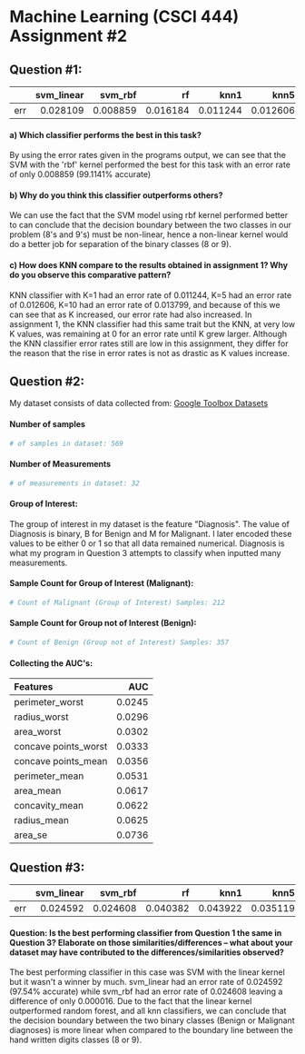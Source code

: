# Machine Learning (CSCI 444)  Assignment \#2  
## Question \#1:  
|     |   svm_linear |   svm_rbf |       rf |     knn1 |     knn5 |    knn10 |
|:----|-------------:|----------:|---------:|---------:|---------:|---------:|
| err |     0.028109 |  0.008859 | 0.016184 | 0.011244 | 0.012606 | 0.013799 |  

#### a) Which classifier performs the best in this task?  
By using the error rates given in the programs output, we can see that the SVM with the 'rbf' kernel performed the best for this task with an error rate of only 0.008859 (99.1141% accurate)
#### b) Why do you think this classifier outperforms others?  
We can use the fact that the SVM model using rbf kernel performed better to can conclude that the decision boundary between the two classes in our problem (8's and 9's) must be non-linear, hence a non-linear kernel would do a better job for separation of the binary classes (8 or 9).
#### c) How does KNN compare to the results obtained in assignment 1? Why do you observe this comparative pattern?  
KNN classifier with K=1 had an error rate of 0.011244, K=5 had an error rate of 0.012606, K=10 had an error rate of 0.013799, and because of this we can see that as K increased, our error rate had also increased. In assignment 1, the KNN classifier had this same trait but the KNN, at very low K values, was remaining at 0 for an error rate until K grew larger. Although the KNN classifier error rates still are low in this assignment, they differ for the reason that the rise in error rates is not as drastic as K values increase.

## Question \#2:  
My dataset consists of data collected from:
[Google Toolbox Datasets](https://datasetsearch.research.google.com/search?query=Breast%20Cancer%20Wisconsin%20(Diagnostic)%20Data%20Set&docid=1XGK7COpYqrz3u9VAAAAAA%3D%3D "Link to Breast Cancer Dataset")

#### Number of samples
```python
# of samples in dataset: 569
```

#### Number of Measurements
```python
# of measurements in dataset: 32
```
#### Group of Interest:
The group of interest in my dataset is the feature "Diagnosis". The value of Diagnosis is binary, B for Benign and M
for Malignant. I later encoded these values to be either 0 or 1 so that all data remained numerical. Diagnosis is
what my program in Question 3 attempts to classify when inputted many measurements.

#### Sample Count for Group of Interest (Malignant):
```python
# Count of Malignant (Group of Interest) Samples: 212
```
#### Sample Count for Group not of Interest (Benign):
```python
# Count of Benign (Group not of Interest) Samples: 357
```
#### Collecting the AUC's:  
| Features             |    AUC |
|:---------------------|-------:|
| perimeter_worst      | 0.0245 |
| radius_worst         | 0.0296 |
| area_worst           | 0.0302 |
| concave points_worst | 0.0333 |
| concave points_mean  | 0.0356 |
| perimeter_mean       | 0.0531 |
| area_mean            | 0.0617 |
| concavity_mean       | 0.0622 |
| radius_mean          | 0.0625 |
| area_se              | 0.0736 |
## Question \#3:  
|     |   svm_linear |   svm_rbf |       rf |     knn1 |     knn5 |   knn10 |
|:----|-------------:|----------:|---------:|---------:|---------:|--------:|
| err |     0.024592 |  0.024608 | 0.040382 | 0.043922 | 0.035119 | 0.03338 |
#### Question: Is the best performing classifier from Question 1 the same in Question 3? Elaborate on those similarities/differences – what about your dataset may have contributed to the differences/similarities observed?
The best performing classifier in this case was SVM with the linear kernel but it wasn't a winner by much. svm_linear had an error rate of 0.024592 (97.54% accurate) while svm_rbf had an error rate of 0.024608 leaving a difference of only 0.000016. Due to the fact that the linear kernel outperformed random forest, and all knn classifiers, we can conclude that the decision boundary between the two binary classes (Benign or Malignant diagnoses) is more linear when compared to the boundary line between the hand written digits classes (8 or 9).
